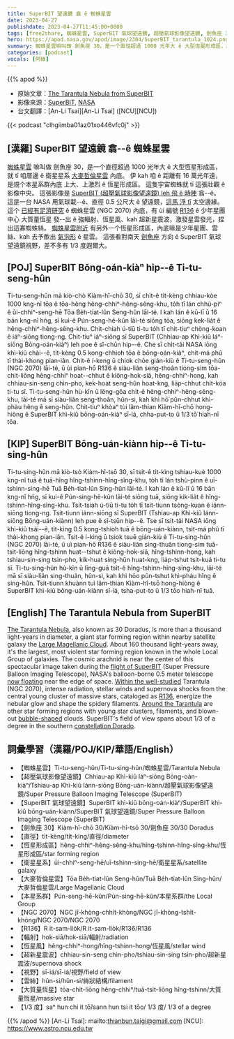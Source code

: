 ```yaml
---
title: SuperBIT 望遠鏡 翕 ê 蜘蛛星雲
date: 2023-04-27
publishdate: 2023-04-27T11:45:00+0800
tags: [free2share, 蜘蛛星雲, SuperBIT 氣球望遠鏡, 超壓氣球影像望遠鏡, 劍魚座 30, 直徑, 恆星形成區, 衛星星系, 大麥哲倫星雲, 本星系群, NGC 2070, R136, 輻射, 恆星風, 超新星震波, 視野, 雲絲, 大質量恆星]
hero: https://apod.nasa.gov/apod/image/2304/SuperBIT_tarantula_1024.png
summary: 蜘蛛星雲嘛叫做 劍魚座 30，是一个直徑超過 1000 光年大 ê 大型恆星形成區，就 tī 咱厝邊 ê 衛星星系 大麥哲倫星雲 內底。
categories: [podcast]
vocals: [阿綠]
---
```


{{% apod %}}

- 原始文章：[The Tarantula Nebula from SuperBIT](https://apod.nasa.gov/apod/ap230427.html)
- 影像來源：[SuperBIT](https://www.durham.ac.uk/news-events/latest-news/2023/04/superbit-telescope-first-research-flight-image/), [NASA](https://www.nasa.gov)
- 台文翻譯：[An-Li Tsai][An-Li Tsai] ([NCU][NCU])

{{< podcast "clhgiimba01az01xo446vfc0j" >}}

## [漢羅] SuperBIT 望遠鏡 翕--ê 蜘蛛星雲
[蜘蛛星雲][The Tarantula Nebula] 嘛叫做 劍魚座 30，是一个直徑超過 1000 光年大 ê 大型恆星形成區，就 tī 咱厝邊 ê 衛星星系 [大麥哲倫星雲][Large Magellanic Cloud] 內底。
伊 kah 咱 ê 距離有 16 萬光年遠，是規个本星系群內底 上大、上激烈 ê 恆星形成區。
這隻宇宙蜘蛛就 tī 這張壯觀 ê 影像中央。
這張影像是 [SuperBIT (超壓氣球影像望遠鏡) leh 飛 ê 時陣][flight of SuperBIT] 翕--ê。
這是一台 NASA 用氣球載--ê、直徑 0.5 公尺大 ê 望遠鏡，[這馬 浮 tī][now floating] 太空邊緣。
這个 [已經有足濟研究][Within the well-studied] ê 蜘蛛星雲 (NGC 2070) 內底，有 ùi 編號 [R136][R136] ê 少年星團中心 大質量恆星 發--出 ê 強輻射、恆星風、kah 超新星震波，激發星雲發光，捏出這寡蜘蛛絲。
[蜘蛛星雲附近][Around the Tarantula] 有另外一个恆星形成區，內底嘛是少年星團、雲絲、kah 去予歕出 [氣泡形][bubble-shaped] ê 星雲。
這張看對南天 [劍魚座][constellation Dorado] 方向 ê SuperBIT 氣球望遠鏡視野，差不多有 1/3 度遐爾大。

## [POJ] SuperBIT Bōng-oán-kiàⁿ hip--ê Ti-tu-seng-hûn
Ti-tu-seng-hûn mā kiò-chò Kiàm-hî-chō 30, sī chi̍t-ê ti̍t-kèng chhiau-kòe 1000 kng-nî tōa ê tōa-hêng hêng-chhiⁿ-hêng-sêng-khu, to̍h tī lán chhù-piⁿ ê ūi-chhiⁿ-seng-hē Tōa Be̍h-tiat-lûn Seng-hûn lāi-té.
I kah lán ê kū-lī ū 16 bān kng-nî hn̄g, sī kui-ê Pún-seng-hē-kûn lāi-té siōng tōa, siōng kek-lia̍t ê hêng-chhiⁿ-hêng-sêng-khu.
Chit-chiah ú-tiū ti-tu to̍h tī chit-tiuⁿ chòng-koan ê iáⁿ-siōng tiong-ng.
Chit-tiuⁿ iáⁿ-siōng sī SuperBIT (Chhiau-ap Khì-kiû Iáⁿ-siōng Bōng-oán-kiàⁿ) leh poe ê sî-chūn hip--ê.
Che sī chi̍t-tâi NASA iōng khì-kiû chài--ê, ti̍t-kèng 0.5 kong-chhioh tōa ê bōng-oán-kiàⁿ, chit-má phû tī thài-khong pian-iân.
Chit-ê í-keng ū chiok chōe gián-kiù ê Ti-tu-seng-hûn (NGC 2070) lāi-té, ū ùi pian-hō R136 ê siàu-liân seng-thoân tiong-sim tōa-chit-liōng hêng-chhiⁿ hoat--chhut ê kiông-hok-siā, hêng-chhiⁿ-hong, kah chhiau-sin-seng chìn-pho, kek-hoat seng-hûn hoat-kng, lia̍p-chhut chit-kóa ti-tu sī.
Ti-tu-seng-hûn hù-kīn ū lēng-gōa chi̍t-ê hêng-chhiⁿ-hêng-sêng-khu, lāi-té mā sī siàu-liân seng-thoân, hûn-si, kah khì hō͘ pûn-chhut khì-phàu hêng ê seng-hûn.
Chit-tiuⁿ khòaⁿ tùi lâm-thian Kiàm-hî-chō hong-hiòng ê SuperBIT khì-kiû bōng-oán-kiàⁿ sī-iá, chha-put-to ū 1/3 tō͘ hiah-nī tōa.

## [KIP] SuperBIT Bōng-uán-kiànn hip--ê Ti-tu-sing-hûn
Ti-tu-sing-hûn mā kiò-tsò Kiàm-hî-tsō 30, sī tsi̍t-ê ti̍t-kìng tshiau-kuè 1000 kng-nî tuā ê tuā-hîng hîng-tshinn-hîng-sîng-khu, to̍h tī lán tshù-pinn ê uī-tshinn-sing-hē Tuā Be̍h-tiat-lûn Sing-hûn lāi-té.
I kah lán ê kū-lī ū 16 bān kng-nî hn̄g, sī kui-ê Pún-sing-hē-kûn lāi-té siōng tuā, siōng kik-lia̍t ê hîng-tshinn-hîng-sîng-khu.
Tsit-tsiah ú-tiū ti-tu to̍h tī tsit-tiunn tsòng-kuan ê iánn-siōng tiong-ng.
Tsit-tiunn iánn-siōng sī SuperBIT (Tshiau-ap Khì-kiû Iánn-siōng Bōng-uán-kiànn) leh pue ê sî-tsūn hip--ê.
Tse sī tsi̍t-tâi NASA iōng khì-kiû tsài--ê, ti̍t-kìng 0.5 kong-tshioh tuā ê bōng-uán-kiànn, tsit-má phû tī thài-khong pian-iân.
Tsit-ê í-king ū tsiok tsuē gián-kiù ê Ti-tu-sing-hûn (NGC 2070) lāi-té, ū uì pian-hō R136 ê siàu-liân sing-thuân tiong-sim tuā-tsit-liōng hîng-tshinn huat--tshut ê kiông-hok-siā, hîng-tshinn-hong, kah tshiau-sin-sing tsìn-pho, kik-huat sing-hûn huat-kng, lia̍p-tshut tsit-kuá ti-tu sī.
Ti-tu-sing-hûn hù-kīn ū līng-guā tsi̍t-ê hîng-tshinn-hîng-sîng-khu, lāi-té mā sī siàu-liân sing-thuân, hûn-si, kah khì hōo pûn-tshut khì-phàu hîng ê sing-hûn.
Tsit-tiunn khuànn tuì lâm-thian Kiàm-hî-tsō hong-hiòng ê SuperBIT khì-kiû bōng-uán-kiànn sī-iá, tsha-put-to ū 1/3 tōo hiah-nī tuā.

## [English] The Tarantula Nebula from SuperBIT
[The Tarantula Nebula][The Tarantula Nebula], also known as 30 Doradus, is more than a thousand light-years in diameter, a giant star forming region within nearby satellite galaxy the [Large Magellanic Cloud][Large Magellanic Cloud].
About 160 thousand light-years away, it's the largest, most violent star forming region known in the whole Local Group of galaxies.
The cosmic arachnid is near the center of this spectacular image taken during the [flight of SuperBIT][flight of SuperBIT] (Super Pressure Balloon Imaging Telescope), NASA's balloon-borne 0.5 meter telescope [now floating][now floating] near the edge of space.
[Within the well-studied][Within the well-studied] Tarantula (NGC 2070), intense radiation, stellar winds and supernova shocks from the central young cluster of massive stars, cataloged as [R136][R136], energize the nebular glow and shape the spidery filaments.
[Around the Tarantula][Around the Tarantula] are other star forming regions with young star clusters, filaments, and blown-out [bubble-shaped][bubble-shaped] clouds.
SuperBIT's field of view spans about 1/3 of a degree in the southern [constellation Dorado][constellation Dorado].

## 詞彙學習（漢羅/POJ/KIP/華語/English）
- 【蜘蛛星雲】Ti-tu-seng-hûn/Ti-tu-sing-hûn/蜘蛛星雲/Tarantula Nebula
- 【超壓氣球影像望遠鏡】Chhiau-ap Khì-kiû Iáⁿ-siōng Bōng-oán-kiàⁿ/Tshiau-ap Khì-kiû Iánn-siōng Bōng-uán-kiànn/超壓氣球影像望遠鏡/Super Pressure Balloon Imaging Telescope (SuperBIT)
- 【SuperBIT 氣球望遠鏡】SuperBIT khì-kiû bōng-oán-kiàⁿ/SuperBIT khì-kiû bōng-uán-kiànn/SuperBIT 氣球望遠鏡/Super Pressure Balloon Imaging Telescope (SuperBIT)
- 【劍魚座 30】Kiàm-hî-chō 30/Kiàm-hî-tsō 30/劍魚座 30/30 Doradus
- 【直徑】ti̍t-kèng/ti̍t-kìng/直徑/diameter
- 【恆星形成區】hêng-chhiⁿ-hêng-sêng-khu/hîng-tshinn-hîng-sîng-khu/恆星形成區/star forming region
- 【衛星星系】ūi-chhiⁿ-seng-hē/uī-tshinn-sing-hē/衛星星系/satellite galaxy
- 【大麥哲倫星雲】Tōa Be̍h-tiat-lûn Seng-hûn/Tuā Be̍h-tiat-lûn Sing-hûn/大麥哲倫星雲/Large Magellanic Cloud
- 【本星系群】Pún-seng-hē-kûn/Pún-sing-hē-kûn/本星系群/the Local Group
- 【NGC 2070】NGC jī-khòng-chhi̍t-khòng/NGC jī-khòng-tshi̍t-khòng/NGC 2070/NGC 2070
- 【R136】R it-sam-lio̍k/R it-sam-lio̍k/R136/R136
- 【輻射】hok-siā/hok-siā/輻射/radiation
- 【恆星風】hêng-chhiⁿ-hong/hîng-tshinn-hong/恆星風/stellar wind
- 【超新星震波】chhiau-sin-seng chìn-pho/tshiau-sin-sing tsìn-pho/超新星震波/supernova shock
- 【視野】sī-iá/sī-iá/視野/field of view
- 【雲絲】hûn-si/hûn-si/絲狀結構/filament
- 【大質量恆星】tōa-chit-liōng hêng-chhiⁿ/tuā-tsit-liōng hîng-tshinn/大質量恆星/massive star
- 【1/3 度】saⁿ hun chi it tō͘/sann hun tsi it tōo/ 1/3 度/ 1/3 of a degree

{{% /apod %}}
[An-Li Tsai]: mailto:thianbun.taigi@gmail.com
[NCU]: https://www.astro.ncu.edu.tw

[copyright]: https://apod.nasa.gov/apod/fap/lib/about_apod.html#srapply
[License]: https://creativecommons.org/licenses/by/2.0/

[The Tarantula Nebula]:http://messier.seds.org/xtra/ngc/n2070.html
[Large Magellanic Cloud]:https://apod.nasa.gov/apod/ap171013.html
[flight of SuperBIT]:https://blogs.nasa.gov/superpressureballoon/2023/04/20/balloon-borne-superbit-telescope-releases-1st-research-images/
[now floating]:https://blogs.nasa.gov/superpressureballoon/2023/04/26/around-the-world-in-10-days/
[Within the well-studied]:https://apod.nasa.gov/apod/ap220916.html
[R136]:https://apod.nasa.gov/apod/ap010730.html
[Around the Tarantula]:https://apod.nasa.gov/apod/image/1602/Tarantula-HST-ESO-annotated1800.jpg
[bubble-shaped]:https://apod.nasa.gov/apod/ap080327.html
[constellation Dorado]:http://www.hawastsoc.org/deepsky/dor/
